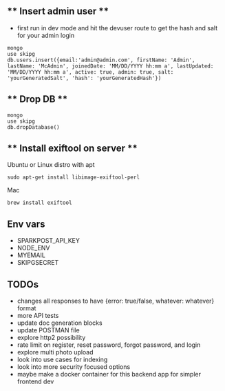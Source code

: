 ## ** Insert admin user **
- first run in dev mode and hit the devuser route to get the hash and salt for your admin login
```
mongo
use skipg
db.users.insert({email:'admin@admin.com', firstName: 'Admin', lastName: 'McAdmin', joinedDate: 'MM/DD/YYYY hh:mm a', lastUpdated: 'MM/DD/YYYY hh:mm a', active: true, admin: true, salt: 'yourGeneratedSalt', 'hash': 'yourGeneratedHash'})
```

## ** Drop DB **
```
mongo
use skipg
db.dropDatabase()
```

## ** Install exiftool on server **
Ubuntu or Linux distro with apt
```
sudo apt-get install libimage-exiftool-perl
```

Mac
```
brew install exiftool
```

## Env vars ##
- SPARKPOST_API_KEY
- NODE_ENV
- MYEMAIL
- SKIPGSECRET

## TODOs ##
- changes all responses to have {error: true/false, whatever: whatever} format
- more API tests
- update doc generation blocks
- update POSTMAN file
- explore http2 possibility
- rate limit on register, reset password, forgot password, and login
- explore multi photo upload
- look into use cases for indexing
- look into more security focused options
- maybe make a docker container for this backend app for simpler frontend dev

